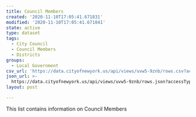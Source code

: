 ```yaml
---
title: Council Members
created: '2020-11-10T17:05:41.671831'
modified: '2020-11-10T17:05:41.671841'
state: active
type: dataset
tags:
  - City Council
  - Council Members
  - Districts
groups:
  - Local Government
csv_url: 'https://data.cityofnewyork.us/api/views/uvw5-9znb/rows.csv?accessType=DOWNLOAD'
json_url: >-
  https://data.cityofnewyork.us/api/views/uvw5-9znb/rows.json?accessType=DOWNLOAD
layout: post

---
```

This list contains information on Council Members
